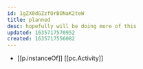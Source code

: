 ```yaml
---
id: 1gZX0dGZzfOrBONaK2teW
title: planned
desc: hopefully will be doing more of this
updated: 1635717570952
created: 1635717556082
---
```




- [[p.instanceOf]] [[pc.Activity]]

